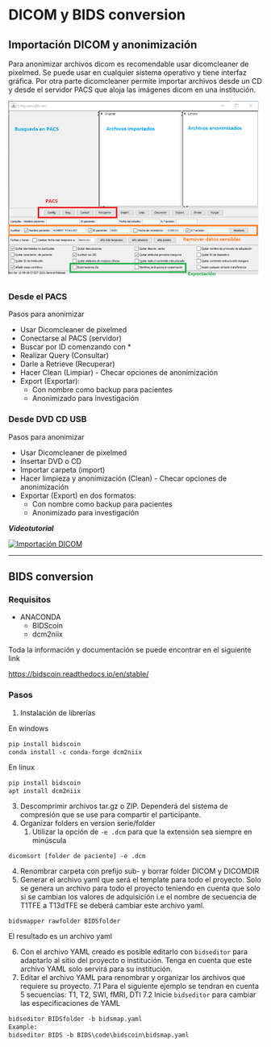 # DICOM y BIDS conversion

## Importación DICOM y anonimización
Para anonimizar archivos dicom es recomendable usar dicomcleaner de pixelmed. Se puede usar en cualquier sistema operativo y tiene interfaz gráfica. Por otra parte dicomcleaner permite importar archivos desde un CD y desde el servidor PACS que aloja las imágenes dicom en una institución.

![dicomclean](img/dicomclean.png)

### Desde el PACS
Pasos para anonimizar
- Usar Dicomcleaner de pixelmed
- Conectarse al PACS (servidor)
- Buscar por ID comenzando con *
- Realizar Query (Consultar)
- Darle a Retrieve (Recuperar)
- Hacer Clean (Limpiar) - Checar opciones de anonimización
- Export (Exportar): 
	- Con nombre como backup para pacientes
	- Anonimizado para investigación

### Desde DVD CD USB
Pasos para anonimizar
- Usar Dicomcleaner de pixelmed
- Insertar DVD o CD
- Importar carpeta (import)
- Hacer limpieza y anonimización (Clean) - Checar opciones de anonimización
- Exportar (Export) en dos formatos: 
	- Con nombre como backup para pacientes
	- Anonimizado para investigación

***Videotutorial***

[![Importación DICOM](http://img.youtube.com/vi/sTndWTDefVw/0.jpg)](http://www.youtube.com/watch?v=sTndWTDefVw "DICOM anoniminzation")
* * *
## BIDS conversion

### Requisitos
- ANACONDA
	- BIDScoin
	- dcm2niix

Toda la información y documentación se puede encontrar en el siguiente link

https://bidscoin.readthedocs.io/en/stable/

### Pasos 
1. Instalación de librerías

En windows

```console
pip install bidscoin
conda install -c conda-forge dcm2niix
```
En linux
```console
pip install bidscoin
apt install dcm2niix
```
3. Descomprimir archivos tar.gz o ZIP. Dependerá del sistema de compresión que se use para compartir el participante.
4. Organizar folders en version serie/folder
	1. Utilizar la opción de `-e .dcm` para que la extensión sea siempre en minúscula
```console
dicomsort [folder de paciente] -e .dcm
```
4. Renombrar carpeta con prefijo sub- y borrar folder DICOM y DICOMDIR
5. Generar el archivo yaml que será el template para todo el proyecto. Solo se genera un archivo para todo el proyecto teniendo en cuenta que solo si se cambian los valores de adquisición i.e el nombre de secuencia de T1TFE a T13dTFE se deberá cambiar este archivo yaml.

```console
bidsmapper rawfolder BIDSfolder 
```
El resultado es un archivo yaml

6. Con el archivo YAML creado es posible editarlo con `bidseditor` para adaptarlo al sitio del proyecto o institución. Tenga en cuenta que este archivo YAML solo servirá para su institución.
7. Editar el archivo YAML para renombrar y organizar los archivos que requiere su proyecto.
7.1 Para el siguiente ejemplo se tendran en cuenta 5 secuencias: T1, T2, SWI, fMRI, DTI
7.2 Inicie `bidseditor` para cambiar las especificaciones de YAML 
```console 
bidseditor BIDSfolder -b bidsmap.yaml
Example:
bidseditor BIDS -b BIDS\code\bidscoin\bidsmap.yaml
```